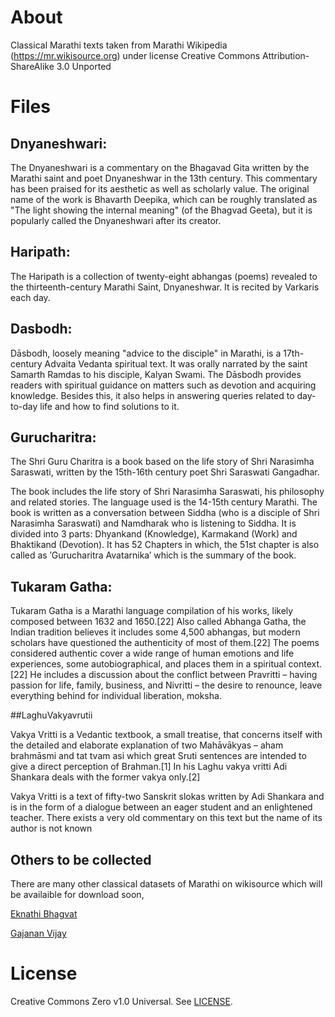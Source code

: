 # About

Classical Marathi texts taken from Marathi Wikipedia (https://mr.wikisource.org) under license Creative Commons Attribution-ShareAlike 3.0 Unported

# Files

## Dnyaneshwari:
The Dnyaneshwari is a commentary on the Bhagavad Gita written by the Marathi saint and poet Dnyaneshwar in the 13th century. This commentary has been praised for its aesthetic as well as scholarly value. The original name of the work is Bhavarth Deepika, which can be roughly translated as "The light showing the internal meaning" (of the Bhagvad Geeta), but it is popularly called the Dnyaneshwari after its creator.

## Haripath:
The Haripath is a collection of twenty-eight abhangas (poems) revealed to the thirteenth-century Marathi Saint, Dnyaneshwar. It is recited by Varkaris each day.

## Dasbodh:
Dāsbodh, loosely meaning "advice to the disciple" in Marathi, is a 17th-century Advaita Vedanta spiritual text. It was orally narrated by the saint Samarth Ramdas to his disciple, Kalyan Swami. The Dāsbodh provides readers with spiritual guidance on matters such as devotion and acquiring knowledge. Besides this, it also helps in answering queries related to day-to-day life and how to find solutions to it.

## Gurucharitra:
The Shri Guru Charitra is a book based on the life story of Shri Narasimha Saraswati, written by the 15th-16th century poet Shri Saraswati Gangadhar.

The book includes the life story of Shri Narasimha Saraswati, his philosophy and related stories. The language used is the 14-15th century Marathi. The book is written as a conversation between Siddha (who is a disciple of Shri Narasimha Saraswati) and Namdharak who is listening to Siddha. It is divided into 3 parts: Dhyankand (Knowledge), Karmakand (Work) and Bhaktikand (Devotion). It has 52 Chapters in which, the 51st chapter is also called as ′Gurucharitra Avatarnika′ which is the summary of the book.

## Tukaram Gatha:
Tukaram Gatha is a Marathi language compilation of his works, likely composed between 1632 and 1650.[22] Also called Abhanga Gatha, the Indian tradition believes it includes some 4,500 abhangas, but modern scholars have questioned the authenticity of most of them.[22] The poems considered authentic cover a wide range of human emotions and life experiences, some autobiographical, and places them in a spiritual context.[22] He includes a discussion about the conflict between Pravritti – having passion for life, family, business, and Nivritti – the desire to renounce, leave everything behind for individual liberation, moksha.

##LaghuVakyavrutii

Vakya Vritti is a Vedantic textbook, a small treatise, that concerns itself with the detailed and elaborate explanation of two Mahāvākyas – aham brahmāsmi and tat tvam asi which great Sruti sentences are intended to give a direct perception of Brahman.[1] In his Laghu vakya vritti Adi Shankara deals with the former vakya only.[2]

Vakya Vritti is a text of fifty-two Sanskrit slokas written by Adi Shankara and is in the form of a dialogue between an eager student and an enlightened teacher. There exists a very old commentary on this text but the name of its author is not known
## Others to be collected

There are many other classical datasets of Marathi on wikisource which will be availaible for download soon,

[Eknathi Bhagvat](https://mr.wikisource.org/wiki/%E0%A4%8F%E0%A4%95%E0%A4%A8%E0%A4%BE%E0%A4%A5%E0%A5%80_%E0%A4%AD%E0%A4%BE%E0%A4%97%E0%A4%B5%E0%A4%A4)

[Gajanan Vijay](https://mr.wikisource.org/wiki/%E0%A4%97%E0%A4%9C%E0%A4%BE%E0%A4%A8%E0%A4%A8_%E0%A4%B5%E0%A4%BF%E0%A4%9C%E0%A4%AF)


# License

Creative Commons Zero v1.0 Universal. See [LICENSE](https://creativecommons.org/publicdomain/zero/1.0/).
